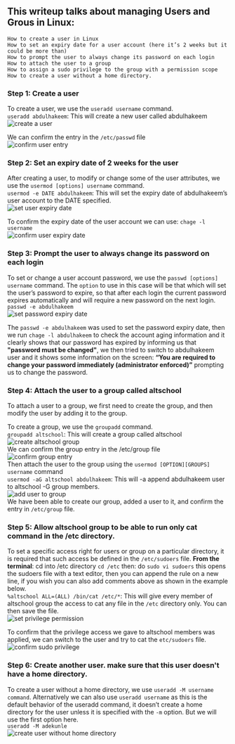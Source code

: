 ## This writeup talks about managing Users and Grous in Linux:

    How to create a user in Linux
    How to set an expiry date for a user account (here it’s 2 weeks but it could be more than)
    How to prompt the user to always change its password on each login
    How to attach the user to a group
    How to assign a sudo privilege to the group with a permission scope
    How to create a user without a home directory.

### Step 1: Create a user

To create a user, we use the `useradd username` command.  
`useradd abdulhakeem`: This will create a new user called abdulhakeem
![create a user](./images/create%20user.png)

We can confirm the entry in the `/etc/passwd` file  
![confirm user entry](./images/confirm%20user%20entry.png)

### Step 2: Set an expiry date of 2 weeks for the user

After creating a user, to modify or change some of the user attributes, we use the `usermod [options] username` command.  
`usermod -e DATE abdulhakeem`: This will set the expiry date of abdulhakeem’s user account to the DATE specified.  
![set user expiry date](./images/set%20user%20expiry%20date.png)

To confirm the expiry date of the user account we can use: `chage -l username`  
![confirm user expiry date](./images/confirm%20expiry%20date.png)

### Step 3: Prompt the user to always change its password on each login

To set or change a user account password, we use the `passwd [options] username` command. The `option` to use in this case will be that which will set the user’s password to expire, so that after each login the current password expires automatically and will require a new password on the next login.  
`passwd -e abdulhakeem`  
![set password expiry date](./images/set%20password%20expiry%20date.png)

The `passwd -e abdulhakeem` was used to set the password expiry date, then we run `chage -l abdulhakeem` to check the account aging information and it clearly shows that our password has expired by informing us that **"password must be changed"**, we then tried to switch to abdulhakeem user and it shows some information on the screen: **“You are required to change your password immediately (administrator enforced)”** prompting us to change the password.

### Step 4: Attach the user to a group called altschool

To attach a user to a group, we first need to create the group, and then modify the user by adding it to the group.

To create a group, we use the `groupadd` command.  
`groupadd altschool`: This will create a group called altschool  
![create altschool group](./images/create%20a%20group.png)  
We can confirm the group entry in the /etc/group file  
![confirm group entry](./images/confirm%20group%20entry.png)  
Then attach the user to the group using the `usermod [OPTION][GROUPS] username` command  
`usermod -aG altschool abdulhakeem`: This will -a append abdulhakeem user to altschool -G group members.  
![add user to group](./images/attach%20user%20to%20a%20group.png)  
We have been able to create our group, added a user to it, and confirm the entry in `/etc/group` file.

### Step 5: Allow altschool group to be able to run only cat command in the /etc directory.

To set a specific access right for users or group on a particular directory, it is required that such access be defined in the `/etc/sudoers` file.
**From the terminal**: cd into /etc directory `cd /etc` then: do `sudo vi sudoers` this opens the sudoers file with a text editor, then you can append the rule on a new line, if you wish you can also add comments above as shown in the example below.  
`%altschool ALL=(ALL) /bin/cat /etc/*`: This will give every member of altschool group the access to cat any file in the `/etc` directory only. You can then save the file.  
![set privilege permission](./images/set%20group%20sudo%20privilege.png)

To confirm that the privilege access we gave to altschool members was applied, we can switch to the user and try to cat the `etc/sudoers` file.  
![confirm sudo privilege](./images/test%20group%20privilege.png)

### Step 6: Create another user. make sure that this user doesn't have a home directory.

To create a user without a home directory, we use `useradd -M username command`. Alternatively we can also use `useradd username` as this is the default behavior of the useradd command, it doesn’t create a home directory for the user unless it is specified with the `-m` option. But we will use the first option here.  
`useradd -M adekunle`  
![create user without home directory](./images/create%20user%20without%20home%20directory.png)
